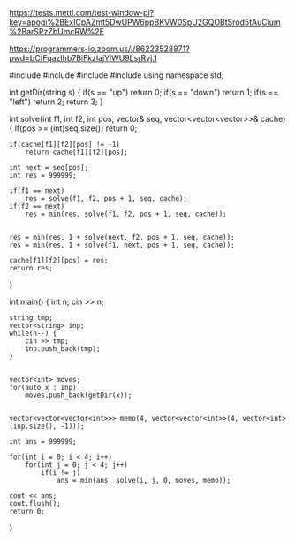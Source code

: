 https://tests.mettl.com/test-window-pi?key=apogi%2BExICpAZmt5DwUPW6ppBKVW0SpU2GQOBtSrod5tAuCium%2BarSPzZbUmcRW%2F

https://programmers-io.zoom.us/j/86223528871?pwd=bCtFqazIhb7BiFkzlajYlWU9LsrRvj.1

#include <iostream>
#include <vector>
#include <string>
#include <climits>
using namespace std;

int getDir(string s) {
    if(s == "up") return 0;
    if(s == "down") return 1;
    if(s == "left") return 2;
    return 3;
}

int solve(int f1, int f2, int pos, vector<int>& seq, vector<vector<vector<int>>>& cache) {
    if(pos >= (int)seq.size()) 
        return 0;
    
    if(cache[f1][f2][pos] != -1)
        return cache[f1][f2][pos];

    int next = seq[pos];
    int res = 999999;
    
    if(f1 == next)
        res = solve(f1, f2, pos + 1, seq, cache);
    if(f2 == next)
        res = min(res, solve(f1, f2, pos + 1, seq, cache));
    
    
    res = min(res, 1 + solve(next, f2, pos + 1, seq, cache));
    res = min(res, 1 + solve(f1, next, pos + 1, seq, cache));
    
    cache[f1][f2][pos] = res;
    return res;
}

int main() {
    int n;
    cin >> n;
    
    
    string tmp;
    vector<string> inp;
    while(n--) {
        cin >> tmp;
        inp.push_back(tmp);
    }
    
    
    vector<int> moves;
    for(auto x : inp)
        moves.push_back(getDir(x));
    
    
    vector<vector<vector<int>>> memo(4, vector<vector<int>>(4, vector<int>(inp.size(), -1)));
    
    int ans = 999999;
    
    for(int i = 0; i < 4; i++)
        for(int j = 0; j < 4; j++)
            if(i != j)  
                ans = min(ans, solve(i, j, 0, moves, memo));
    
    cout << ans;
    cout.flush();
    return 0;
}
